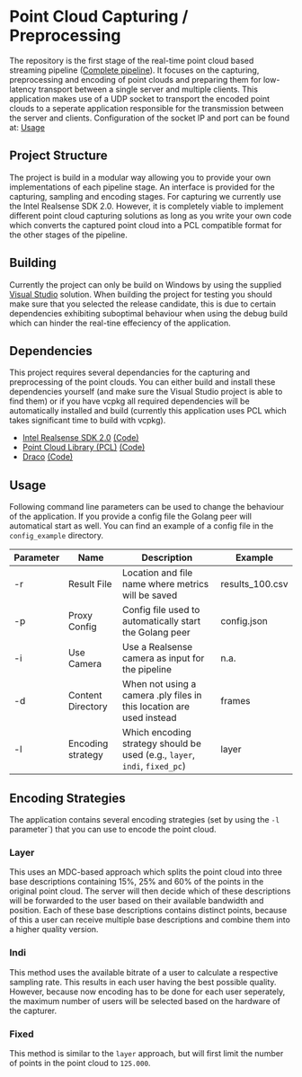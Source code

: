 # Point Cloud Capturing / Preprocessing
The repository is the first stage of the real-time point cloud based streaming pipeline ([Complete pipeline](https://github.com/MatthiasDeFre/webrtc-pc-streaming)). It focuses on the capturing, preprocessing and encoding of point clouds and preparing them for low-latency transport between a single server and multiple clients. This application makes use of a UDP socket to transport the encoded point clouds to a seperate application responsible for the transmission between the server and clients. Configuration of the socket IP and port can be found at: [Usage](https://github.com/MatthiasDeFre/pc-capturer ) 

## Project Structure
The project is build in a modular way allowing you to provide your own implementations of each pipeline stage. An interface is provided for the capturing, sampling and encoding stages.  For capturing we currently use the Intel Realsense SDK 2.0. However, it is completely viable to implement different point cloud capturing solutions as long as you write your own code which converts the captured point cloud into a PCL compatible format for the other stages of the pipeline.

## Building
Currently the project can only be build on Windows by using the supplied [Visual Studio](https://visualstudio.microsoft.com/) solution. When building the project for testing you should make sure that you selected the release candidate, this is due to certain dependencies exhibiting suboptimal behaviour when using the debug build which can hinder the real-tine effeciency of the application. 

## Dependencies
This project requires several dependancies for the capturing and preprocessing of the point clouds. You can either build and install these dependencies yourself (and make sure the Visual Studio project is able to find them) or if you have vcpkg all required dependencies will be automatically installed and build (currently this application uses PCL which takes significant time to build with vcpkg).

<ul>
  <li> 
    <a href="https://www.intelrealsense.com/sdk-2/">Intel Realsense SDK 2.0</a>
    <a href="https://github.com/IntelRealSense/librealsense">(Code)</a>
  </li>
  <li> 
    <a href="https://pointclouds.org/">Point Cloud Library (PCL)</a>
    <a href="https://github.com/PointCloudLibrary/pcl">(Code)</a>
  </li>
  <li> 
    <a href="https://google.github.io/draco/">Draco</a>
    <a href="https://github.com/google/draco">(Code)</a>
  </li>
</ul>

## Usage
Following command line parameters can be used to change the behaviour of the application. If you provide a config file the Golang peer will automatical start as well. You can find an example of a config file in the `config_example` directory.

| **Parameter** 	| **Name**          	| **Description**                                                      	| **Example**     	|
|---------------	|-------------------	|----------------------------------------------------------------------	|-----------------	|
| -r            	| Result File       	| Location and file name where metrics will be saved                   	| results_100.csv 	|
| -p            	| Proxy Config       	| Config file used to automatically start the Golang peer              	| config.json      	|
| -i            	| Use Camera        	| Use a Realsense camera as input for the pipeline                     	| n.a.            	|
| -d            	| Content Directory 	| When not using a camera .ply files in this location are used instead 	| frames          	|
| -l            	| Encoding strategy 	| Which encoding strategy should be used (e.g., `layer`, `indi`, `fixed_pc`) 	| layer          	|

## Encoding Strategies
The application contains several encoding strategies (set by using the `-l` parameter`) that you can use to encode the point cloud.

### Layer
This uses an MDC-based approach which splits the point cloud into three base descriptions containing 15%, 25% and 60% of the points in the original point cloud. The server will then decide which of these descriptions will be forwarded to the user based on their available bandwidth and position. Each of these base descriptions contains distinct points, because of this a user can receive multiple base descriptions and combine them into a higher quality version.

### Indi
This method uses the available bitrate of a user to calculate a respective sampling rate. This results in each user having the best possible quality. However, because now encoding has to be done for each user seperately, the maximum number of users will be selected based on the hardware of the capturer.

### Fixed
This method is similar to the `layer` approach, but will first limit the number of points in the point cloud to `125.000`.